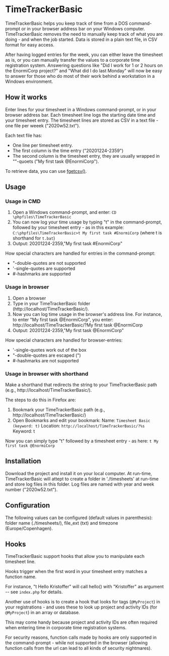 # TimeTrackerBasic

TimeTrackerBasic helps you keep track of time from a DOS command-prompt or in your browser address bar on your Windows computer.
TimeTrackerBasic removes the need to manually keep track of what you are doing - and when the job started.
Data is stored in a plain text file, in CSV format for easy access.

After having logged entries for the week, you can either leave the timesheet as is, or you can manually transfer the values to a corporate time registration system. Answering questions like "Did I work for 1 or 2 hours on the EnormiCorp project?" and "What did I do last Monday" will now be easy to answer for those who do most of their work behind a workstation in a Windows environment.

## How it works

Enter lines for your timesheet in a Windows command-prompt, or in your browser address bar.
Each timesheet line logs the starting date time and your timesheet entry.
The timesheet lines are stored as CSV in a text file - one file per weeek ("2020w52.txt").

Each text file has:

* One line per timesheet entry.
* The first column is the time entry ("20201224-2359")
* The second column is the timesheet entry, they are usually wrapped in ""-quoets ("My first task @EnormiCorp").

To retrieve data, you can use [fgetcsv()](http://php.net/manual/en/function.fgetcsv.php).


## Usage

### Usage in CMD

1. Open a Windows command-prompt, and enter:
	`CD \phpfiles\TimeTrackerBasic`
2. You can now log your time usage by typing "t" in the command-prompt, followed by your timesheet entry - as in this example:
	`C:\phpfiles\TimeTrackerBasic>t My first task #EnormiCorp` (where t is shorthand for `t.bat`)
3. Output:
	20201224-2359,"My first task #EnormiCorp"

How special characters are handled for entries in the command-prompt:

* "-double-quotes are not supported
* '-single-quotes are supported
* #-hashmarks are supported

### Usage in browser

1. Open a browser
2. Type in your TimeTrackerBasic folder (http://localhost/TimeTrackerBasic/).
3. Now you can log time usage in the browser's address line.
For instance, to enter "My first task @EnormiCorp", you enter:
	http://localhost/TimeTrackerBasic/?My first task @EnormiCorp
4. Output:
	20201224-2359,"My first task @EnormiCorp"

How special characters are handled for browser-entries:

* '-single-quotes work out of the box
* "-double-quotes are escaped (\")
* #-hashmarks are not supported

### Usage in browser with shorthand

Make a shorthand that redirects the string to your TimeTrackerBasic path (e.g., http://localhost/TimeTrackerBasic/).

The steps to do this in Firefox are:

1. Bookmark your TimeTrackerBasic path (e.g., http://localhost/TimeTrackerBasic/)
2. Open Bookmarks and edit your bookmark:
    Name: `Timesheet Basic (keyword: t)`
    Location: `http://localhost/TimeTrackerBasic/?%s`
    Keyword: t

Now you can simply type "t" followed by a timesheet entry - as here:
`t My first task @EnormiCorp`


## Installation

Download the project and install it on your local computer. At run-time, TimeTrackerBasic will attept to create a folder in './timesheets' at run-time and store log files in this folder. Log files are named with year and week number ("2020w52.txt").


## Configuration

The following values can be configured (default values in parenthesis): folder name (./timesheets/), file_ext (txt) and timezone (Europe/Copenhagen).

## Hooks

TimeTrackerBasic support hooks that allow you to manipulate each timesheet line.

Hooks trigger when the first word in your timesheet entry matches a function name. 

For instance, "t Hello Kristoffer" will call hello() with "Kristoffer" as argument -- see `index.php` for details.

Another use of hooks is to create a hook that looks for tags (`@MyProject`) in your registrations - and uses these to look up project and activity IDs (for `@MyProject`) in an array or database.

This may come handy because project and activity IDs are often required when entering time in corporate time registration systems.

For security reasons, function calls made by hooks are only supported in the command-prompt - while not supported in the browser (allowing function calls from the url can lead to all kinds of security nightmares).

